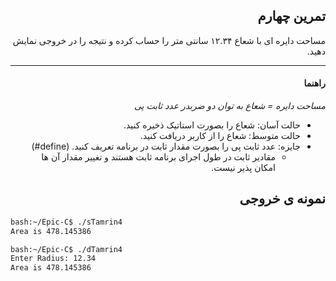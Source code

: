 <div dir="rtl">

## تمرین چهارم
مساحت دایره ای با شعاع ۱۲.۳۴ سانتی متر را حساب کرده و نتیجه را در خروجی نمایش دهید.

****
#### راهنما
*مساحت دایره = شعاع به توان دو ضربدر عدد ثابت پی*<br />
- حالت آسان: شعاع را بصورت استاتیک ‌ذخیره کنید.
- حالت متوسط: شعاع را از کاربر دریافت کنید.
- جایزه: عدد ثابت پی را بصورت مقدار ثابت در برنامه تعریف کنید. (define#)
  - مقادیر ثابت در طول اجرای برنامه ثابت هستند و تغییر مقدار آن ها امکان پذیر نیست.

## نمونه ی خروجی

</div>

```bash
bash:~/Epic-C$ ./sTamrin4
Area is 478.145386
```

```bash
bash:~/Epic-C$ ./dTamrin4
Enter Radius: 12.34
Area is 478.145386
```

